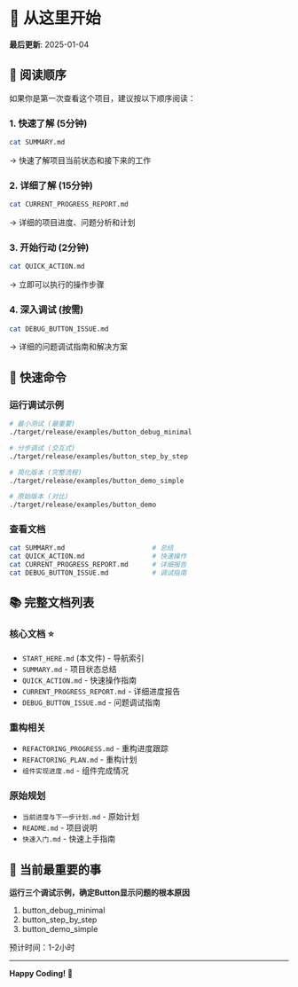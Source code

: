 # 🎯 从这里开始

**最后更新**: 2025-01-04

## 📖 阅读顺序

如果你是第一次查看这个项目，建议按以下顺序阅读：

### 1. 快速了解 (5分钟)
```bash
cat SUMMARY.md
```
→ 快速了解项目当前状态和接下来的工作

### 2. 详细了解 (15分钟)
```bash
cat CURRENT_PROGRESS_REPORT.md
```
→ 详细的项目进度、问题分析和计划

### 3. 开始行动 (2分钟)
```bash
cat QUICK_ACTION.md
```
→ 立即可以执行的操作步骤

### 4. 深入调试 (按需)
```bash
cat DEBUG_BUTTON_ISSUE.md
```
→ 详细的问题调试指南和解决方案

## 🚀 快速命令

### 运行调试示例
```bash
# 最小测试 (最重要)
./target/release/examples/button_debug_minimal

# 分步调试 (交互式)
./target/release/examples/button_step_by_step

# 简化版本 (完整流程)
./target/release/examples/button_demo_simple

# 原始版本 (对比)
./target/release/examples/button_demo
```

### 查看文档
```bash
cat SUMMARY.md                      # 总结
cat QUICK_ACTION.md                 # 快速操作
cat CURRENT_PROGRESS_REPORT.md      # 详细报告
cat DEBUG_BUTTON_ISSUE.md           # 调试指南
```

## 📚 完整文档列表

### 核心文档 ⭐
- `START_HERE.md` (本文件) - 导航索引
- `SUMMARY.md` - 项目状态总结
- `QUICK_ACTION.md` - 快速操作指南
- `CURRENT_PROGRESS_REPORT.md` - 详细进度报告
- `DEBUG_BUTTON_ISSUE.md` - 问题调试指南

### 重构相关
- `REFACTORING_PROGRESS.md` - 重构进度跟踪
- `REFACTORING_PLAN.md` - 重构计划
- `组件实现进度.md` - 组件完成情况

### 原始规划
- `当前进度与下一步计划.md` - 原始计划
- `README.md` - 项目说明
- `快速入门.md` - 快速上手指南

## 🎯 当前最重要的事

**运行三个调试示例，确定Button显示问题的根本原因**

1. button_debug_minimal
2. button_step_by_step  
3. button_demo_simple

预计时间：1-2小时

---

**Happy Coding! 🦀**

